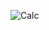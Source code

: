 ![Calc](https://user-images.githubusercontent.com/113463671/199509870-caf5099a-412e-44ba-9940-a3d9d46eda57.png)
